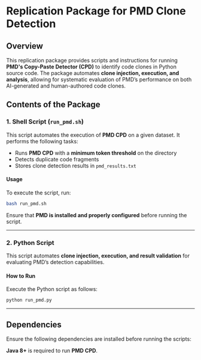 # Replication Package for PMD Clone Detection

## Overview
This replication package provides scripts and instructions for running **PMD's Copy-Paste Detector (CPD)** to identify code clones in Python source code. The package automates **clone injection, execution, and analysis**, allowing for systematic evaluation of PMD’s performance on both AI-generated and human-authored code clones.

## Contents of the Package

### 1. Shell Script (`run_pmd.sh`)
This script automates the execution of **PMD CPD** on a given dataset. It performs the following tasks:
- Runs **PMD CPD** with a **minimum token threshold** on the directory
- Detects duplicate code fragments
- Stores clone detection results in `pmd_results.txt`

#### **Usage**
To execute the script, run:

```bash
bash run_pmd.sh
``` 

Ensure that **PMD is installed and properly configured** before running the script.

---

### 2. Python Script
This script automates **clone injection, execution, and result validation** for evaluating PMD’s detection capabilities. 

#### **How to Run**
Execute the Python script as follows:

```bash
python run_pmd.py
``` 

---

## Dependencies
Ensure the following dependencies are installed before running the scripts:

**Java 8+** is required to run **PMD CPD**.


